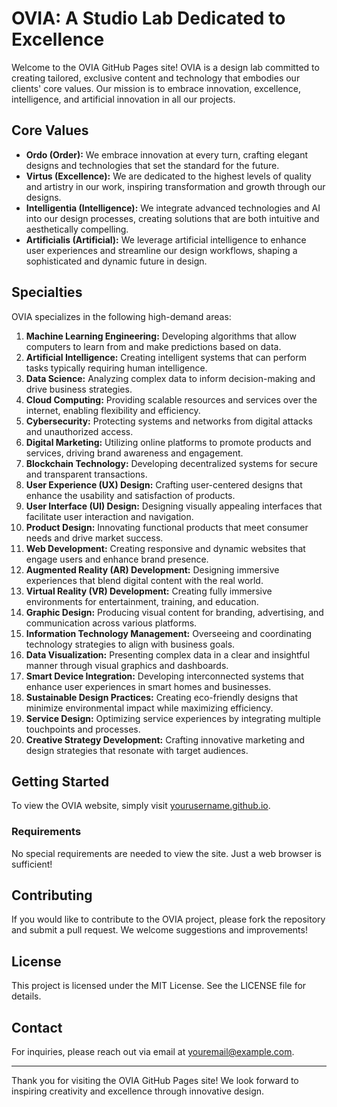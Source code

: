 # OVIA: A Studio Lab Dedicated to Excellence

Welcome to the OVIA GitHub Pages site! OVIA is a design lab committed to creating tailored, exclusive content and technology that embodies our clients' core values. Our mission is to embrace innovation, excellence, intelligence, and artificial innovation in all our projects.

## Core Values

- **Ordo (Order):** We embrace innovation at every turn, crafting elegant designs and technologies that set the standard for the future.
- **Virtus (Excellence):** We are dedicated to the highest levels of quality and artistry in our work, inspiring transformation and growth through our designs.
- **Intelligentia (Intelligence):** We integrate advanced technologies and AI into our design processes, creating solutions that are both intuitive and aesthetically compelling.
- **Artificialis (Artificial):** We leverage artificial intelligence to enhance user experiences and streamline our design workflows, shaping a sophisticated and dynamic future in design.

## Specialties

OVIA specializes in the following high-demand areas:
1. **Machine Learning Engineering:** Developing algorithms that allow computers to learn from and make predictions based on data.
2. **Artificial Intelligence:** Creating intelligent systems that can perform tasks typically requiring human intelligence.
3. **Data Science:** Analyzing complex data to inform decision-making and drive business strategies.
4. **Cloud Computing:** Providing scalable resources and services over the internet, enabling flexibility and efficiency.
5. **Cybersecurity:** Protecting systems and networks from digital attacks and unauthorized access.
6. **Digital Marketing:** Utilizing online platforms to promote products and services, driving brand awareness and engagement.
7. **Blockchain Technology:** Developing decentralized systems for secure and transparent transactions.
8. **User Experience (UX) Design:** Crafting user-centered designs that enhance the usability and satisfaction of products.
9. **User Interface (UI) Design:** Designing visually appealing interfaces that facilitate user interaction and navigation.
10. **Product Design:** Innovating functional products that meet consumer needs and drive market success.
11. **Web Development:** Creating responsive and dynamic websites that engage users and enhance brand presence.
12. **Augmented Reality (AR) Development:** Designing immersive experiences that blend digital content with the real world.
13. **Virtual Reality (VR) Development:** Creating fully immersive environments for entertainment, training, and education.
14. **Graphic Design:** Producing visual content for branding, advertising, and communication across various platforms.
15. **Information Technology Management:** Overseeing and coordinating technology strategies to align with business goals.
16. **Data Visualization:** Presenting complex data in a clear and insightful manner through visual graphics and dashboards.
17. **Smart Device Integration:** Developing interconnected systems that enhance user experiences in smart homes and businesses.
18. **Sustainable Design Practices:** Creating eco-friendly designs that minimize environmental impact while maximizing efficiency.
19. **Service Design:** Optimizing service experiences by integrating multiple touchpoints and processes.
20. **Creative Strategy Development:** Crafting innovative marketing and design strategies that resonate with target audiences.

## Getting Started

To view the OVIA website, simply visit [yourusername.github.io](https://yourusername.github.io/). 

### Requirements

No special requirements are needed to view the site. Just a web browser is sufficient!

## Contributing

If you would like to contribute to the OVIA project, please fork the repository and submit a pull request. We welcome suggestions and improvements!

## License

This project is licensed under the MIT License. See the LICENSE file for details.

## Contact

For inquiries, please reach out via email at [youremail@example.com](mailto:youremail@example.com).

---

Thank you for visiting the OVIA GitHub Pages site! We look forward to inspiring creativity and excellence through innovative design.
